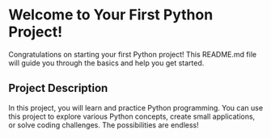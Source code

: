 # Welcome to Your First Python Project!

Congratulations on starting your first Python project! This README.md file will guide you through the basics and help you get started.

## Project Description

In this project, you will learn and practice Python programming. You can use this project to explore various Python concepts, create small applications, or solve coding challenges. The possibilities are endless!

